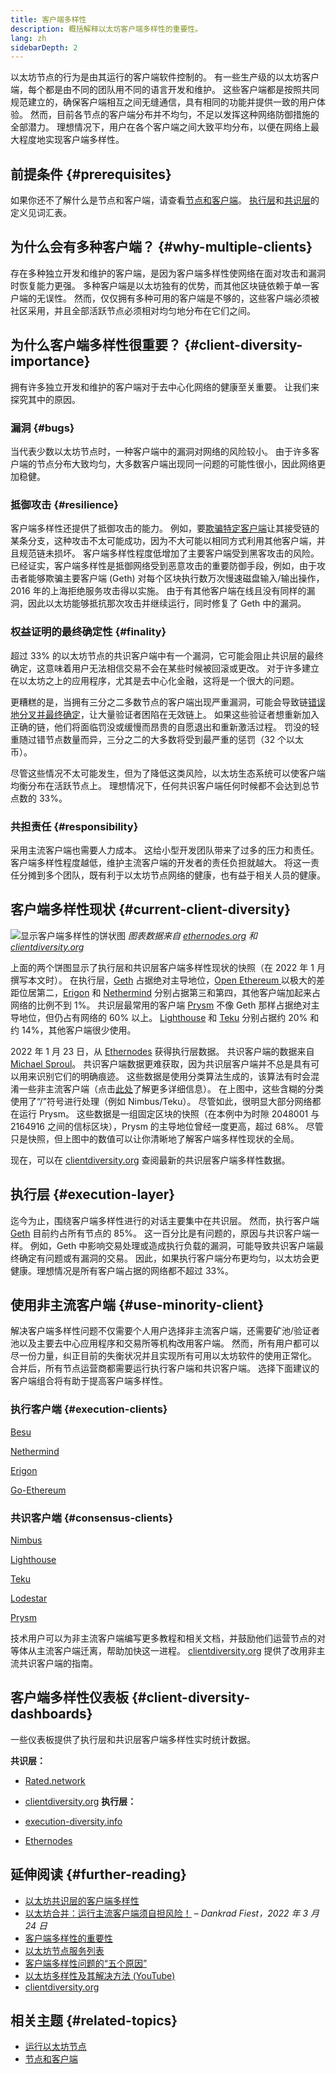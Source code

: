 ```yaml
---
title: 客户端多样性
description: 概括解释以太坊客户端多样性的重要性。
lang: zh
sidebarDepth: 2
---
```


以太坊节点的行为是由其运行的客户端软件控制的。 有一些生产级的以太坊客户端，每个都是由不同的团队用不同的语言开发和维护。 这些客户端都是按照共同规范建立的，确保客户端相互之间无缝通信，具有相同的功能并提供一致的用户体验。 然而，目前各节点的客户端分布并不均匀，不足以发挥这种网络防御措施的全部潜力。 理想情况下，用户在各个客户端之间大致平均分布，以便在网络上最大程度地实现客户端多样性。

## 前提条件 {#prerequisites}

如果你还不了解什么是节点和客户端，请查看[节点和客户端](/developers/docs/nodes-and-clients/)。 [执行层](/glossary/#execution-layer)和[共识层](/glossary/#consensus-layer)的定义见词汇表。

## 为什么会有多种客户端？ {#why-multiple-clients}

存在多种独立开发和维护的客户端，是因为客户端多样性使网络在面对攻击和漏洞时恢复能力更强。 多种客户端是以太坊独有的优势，而其他区块链依赖于单一客户端的无误性。 然而，仅仅拥有多种可用的客户端是不够的，这些客户端必须被社区采用，并且全部活跃节点必须相对均匀地分布在它们之间。

## 为什么客户端多样性很重要？ {#client-diversity-importance}

拥有许多独立开发和维护的客户端对于去中心化网络的健康至关重要。 让我们来探究其中的原因。

### 漏洞 {#bugs}

当代表少数以太坊节点时，一种客户端中的漏洞对网络的风险较小。 由于许多客户端的节点分布大致均匀，大多数客户端出现同一问题的可能性很小，因此网络更加稳健。

### 抵御攻击 {#resilience}

客户端多样性还提供了抵御攻击的能力。 例如，要[欺骗特定客户端](https://twitter.com/vdWijden/status/1437712249926393858)让其接受链的某条分支，这种攻击不太可能成功，因为不大可能以相同方式利用其他客户端，并且规范链未损坏。 客户端多样性程度低增加了主要客户端受到黑客攻击的风险。 已经证实，客户端多样性是抵御网络受到恶意攻击的重要防御手段，例如，由于攻击者能够欺骗主要客户端 (Geth) 对每个区块执行数万次慢速磁盘输入/输出操作，2016 年的上海拒绝服务攻击得以实施。 由于有其他客户端在线且没有同样的漏洞，因此以太坊能够抵抗那次攻击并继续运行，同时修复了 Geth 中的漏洞。

### 权益证明的最终确定性 {#finality}

超过 33% 的以太坊节点的共识客户端中有一个漏洞，它可能会阻止共识层的最终确定，这意味着用户无法相信交易不会在某些时候被回滚或更改。 对于许多建立在以太坊之上的应用程序，尤其是去中心化金融，这将是一个很大的问题。

<Emoji text="🚨" me="1rem" /> 更糟糕的是，当拥有三分之二多数节点的客户端出现严重漏洞，可能会导致链<a href="https://www.symphonious.net/2021/09/23/what-happens-if-beacon-chain-consensus-fails/" target="_blank">错误地分叉并最终确定</a>，让大量验证者困陷在无效链上。 如果这些验证者想重新加入正确的链，他们将面临罚没或缓慢而昂贵的自愿退出和重新激活过程。 罚没的轻重随过错节点数量而异，三分之二的大多数将受到最严重的惩罚（32 个以太币）。

尽管这些情况不太可能发生，但为了降低这类风险，以太坊生态系统可以使客户端均衡分布在活跃节点上。 理想情况下，任何共识客户端任何时候都不会达到总节点数的 33%。

### 共担责任 {#responsibility}

采用主流客户端也需要人力成本。 这给小型开发团队带来了过多的压力和责任。 客户端多样性程度越低，维护主流客户端的开发者的责任负担就越大。 将这一责任分摊到多个团队，既有利于以太坊节点网络的健康，也有益于相关人员的健康。

## 客户端多样性现状 {#current-client-diversity}

![显示客户端多样性的饼状图](./client-diversity.png) _图表数据来自 [ethernodes.org](https://ethernodes.org) 和 [ clientdiversity.org](https://clientdiversity.org/)_

上面的两个饼图显示了执行层和共识层客户端多样性现状的快照（在 2022 年 1 月撰写本文时）。 在执行层，[Geth](https://geth.ethereum.org/) 占据绝对主导地位，[Open Ethereum ](https://openethereum.github.io/) 以极大的差距位居第二，[Erigon](https://github.com/ledgerwatch/erigon) 和 [Nethermind](https://nethermind.io/) 分别占据第三和第四，其他客户端加起来占网络的比例不到 1%。 共识层最常用的客户端 [Prysm](https://prysmaticlabs.com/#projects) 不像 Geth 那样占据绝对主导地位，但仍占有网络的 60% 以上。 [Lighthouse](https://lighthouse.sigmaprime.io/) 和 [Teku](https://consensys.net/knowledge-base/ethereum-2/teku/) 分别占据约 20% 和约 14%，其他客户端很少使用。

2022 年 1 月 23 日，从 [Ethernodes](https://ethernodes.org) 获得执行层数据。 共识客户端的数据来自 [Michael Sproul](https://github.com/sigp/blockprint)。 共识客户端数据更难获取，因为共识层客户端并不总是具有可以用来识别它们的明确痕迹。 这些数据是使用分类算法生成的，该算法有时会混淆一些非主流客户端（点击[此处](https://twitter.com/sproulM_/status/1440512518242197516)了解更多详细信息）。 在上图中，这些含糊的分类使用了“/”符号进行处理（例如 Nimbus/Teku）。 尽管如此，很明显大部分网络都在运行 Prysm。 这些数据是一组固定区块的快照（在本例中为时隙 2048001 与 2164916 之间的信标区块），Prysm 的主导地位曾经一度更高，超过 68%。 尽管只是快照，但上图中的数值可以让你清晰地了解客户端多样性现状的全局。

现在，可以在 [clientdiversity.org](https://clientdiversity.org/) 查阅最新的共识层客户端多样性数据。

## 执行层 {#execution-layer}

迄今为止，围绕客户端多样性进行的对话主要集中在共识层。 然而，执行客户端 [Geth](https://geth.ethereum.org) 目前约占所有节点的 85%。 这一百分比是有问题的，原因与共识客户端一样。 例如，Geth 中影响交易处理或造成执行负载的漏洞，可能导致共识客户端最终确定有问题或有漏洞的交易。 因此，如果执行客户端分布更均匀，以太坊会更健康。理想情况是所有客户端占据的网络都不超过 33%。

## 使用非主流客户端 {#use-minority-client}

解决客户端多样性问题不仅需要个人用户选择非主流客户端，还需要矿池/验证者池以及主要去中心应用程序和交易所等机构改用客户端。 然而，所有用户都可以尽一份力量，纠正目前的失衡状况并且实现所有可用以太坊软件的使用正常化。 合并后，所有节点运营商都需要运行执行客户端和共识客户端。 选择下面建议的客户端组合将有助于提高客户端多样性。

### 执行客户端 {#execution-clients}

[Besu](https://www.hyperledger.org/use/besu)

[Nethermind](https://downloads.nethermind.io/)

[Erigon](https://github.com/ledgerwatch/erigon)

[Go-Ethereum](https://geth.ethereum.org/)

### 共识客户端 {#consensus-clients}

[Nimbus](https://nimbus.team/)

[Lighthouse](https://github.com/sigp/lighthouse)

[Teku](https://consensys.net/knowledge-base/ethereum-2/teku/)

[Lodestar](https://github.com/ChainSafe/lodestar)

[Prysm](https://docs.prylabs.network/docs/getting-started)

技术用户可以为非主流客户端编写更多教程和相关文档，并鼓励他们运营节点的对等体从主流客户端迁离，帮助加快这一进程。 [clientdiversity.org](https://clientdiversity.org/) 提供了改用非主流共识客户端的指南。

## 客户端多样性仪表板 {#client-diversity-dashboards}

一些仪表板提供了执行层和共识层客户端多样性实时统计数据。

**共识层：**

- [Rated.network](https://www.rated.network/)
- [clientdiversity.org](https://clientdiversity.org/) **执行层：**

- [execution-diversity.info](https://execution-diversity.info/)
- [Ethernodes](https://ethernodes.org/)

## 延伸阅读 {#further-reading}

- [以太坊共识层的客户端多样性](https://mirror.xyz/jmcook.eth/S7ONEka_0RgtKTZ3-dakPmAHQNPvuj15nh0YGKPFriA)
- [以太坊合并：运行主流客户端须自担风险！](https://dankradfeist.de/ethereum/2022/03/24/run-the-majority-client-at-your-own-peril.html) – _Dankrad Fiest，2022 年 3 月 24 日_
- [客户端多样性的重要性](https://our.status.im/the-importance-of-client-diversity/)
- [以太坊节点服务列表](https://ethereumnodes.com/)
- [客户端多样性问题的“五个原因”](https://notes.ethereum.org/@afhGjrKfTKmksTOtqhB9RQ/BJGj7uh08)
- [以太坊多样性及其解决方法 (YouTube)](https://www.youtube.com/watch?v=1hZgCaiqwfU)
- [clientdiversity.org](https://clientdiversity.org/)

## 相关主题 {#related-topics}

- [运行以太坊节点](/run-a-node/)
- [节点和客户端](/developers/docs/nodes-and-clients/)

